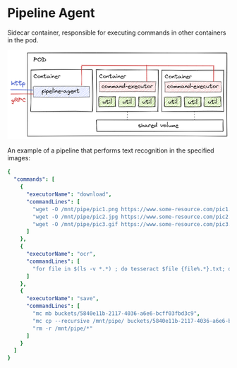# Pipeline Agent
Sidecar container, responsible for executing commands in other containers in the pod.

![diagram](diagrams/diagram.png)

An example of a pipeline that performs text recognition in the specified images:
```yaml
{
  "commands": [
    {
      "executorName": "download",
      "commandLines": [
        "wget -O /mnt/pipe/pic1.png https://www.some-resource.com/pic1.png",
        "wget -O /mnt/pipe/pic2.jpg https://www.some-resource.com/pic2.jpg",
        "wget -O /mnt/pipe/pic3.gif https://www.some-resource.com/pic3.jpg"
      ]
    },
    {
      "executorName": "ocr",
      "commandLines": [
        "for file in $(ls -v *.*) ; do tesseract $file {file%.*}.txt; done"
      ]
    },
    {
      "executorName": "save",
      "commandLines": [
        "mc mb buckets/5840e11b-2117-4036-a6e6-bcff03fbd3c9",
        "mc cp --recursive /mnt/pipe/ buckets/5840e11b-2117-4036-a6e6-bcff03fbd3c9",
        "rm -r /mnt/pipe/*"
      ]
    }
  ]
}
```
